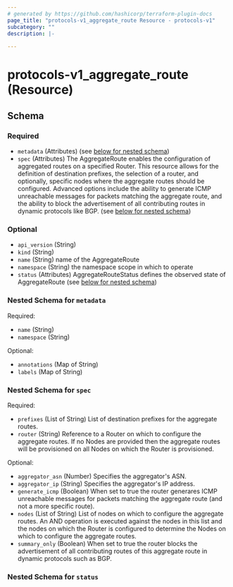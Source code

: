 ```yaml
---
# generated by https://github.com/hashicorp/terraform-plugin-docs
page_title: "protocols-v1_aggregate_route Resource - protocols-v1"
subcategory: ""
description: |-
  
---
```


# protocols-v1_aggregate_route (Resource)





<!-- schema generated by tfplugindocs -->
## Schema

### Required

- `metadata` (Attributes) (see [below for nested schema](#nestedatt--metadata))
- `spec` (Attributes) The AggregateRoute enables the configuration of aggregated routes on a specified Router. This resource allows for the definition of destination prefixes, the selection of a router, and optionally, specific nodes where the aggregate routes should be configured. Advanced options include the ability to generate ICMP unreachable messages for packets matching the aggregate route, and the ability to block the advertisement of all contributing routes in dynamic protocols like BGP. (see [below for nested schema](#nestedatt--spec))

### Optional

- `api_version` (String)
- `kind` (String)
- `name` (String) name of the AggregateRoute
- `namespace` (String) the namespace scope in which to operate
- `status` (Attributes) AggregateRouteStatus defines the observed state of AggregateRoute (see [below for nested schema](#nestedatt--status))

<a id="nestedatt--metadata"></a>
### Nested Schema for `metadata`

Required:

- `name` (String)
- `namespace` (String)

Optional:

- `annotations` (Map of String)
- `labels` (Map of String)


<a id="nestedatt--spec"></a>
### Nested Schema for `spec`

Required:

- `prefixes` (List of String) List of destination prefixes for the aggregate routes.
- `router` (String) Reference to a Router on which to configure the aggregate routes.  If no Nodes are provided then the aggregate routes will be provisioned on all Nodes on which the Router is provisioned.

Optional:

- `aggregator_asn` (Number) Specifies the aggregator's ASN.
- `aggregator_ip` (String) Specifies the aggregator's IP address.
- `generate_icmp` (Boolean) When set to true the router generares ICMP unreachable messages for packets matching the aggregate route (and not a more specific route).
- `nodes` (List of String) List of nodes on which to configure the aggregate routes. An AND operation is executed against the nodes in this list and the nodes on which the Router is configured to determine the Nodes on which to configure the aggregate routes.
- `summary_only` (Boolean) When set to true the router blocks the advertisement of all contributing routes of this aggregate route in dynamic protocols such as BGP.


<a id="nestedatt--status"></a>
### Nested Schema for `status`
